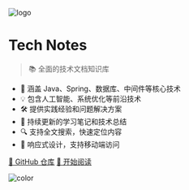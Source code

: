 ![logo](https://cdn.jsdelivr.net/gh/docsifyjs/docsify@master/docs/_media/icon.svg ':size=200')

# Tech Notes

> 📚 全面的技术文档知识库

- 🚀 涵盖 Java、Spring、数据库、中间件等核心技术
- 💡 包含人工智能、系统优化等前沿技术
- 🛠️ 提供实践经验和问题解决方案
- 📖 持续更新的学习笔记和技术总结
- 🔍 支持全文搜索，快速定位内容
- 📱 响应式设计，支持移动端访问

[🔗 GitHub 仓库](https://github.com/lzhcccccch/tech-notes)
[📖 开始阅读](#tech-notes)

<!-- 背景色 -->
![color](#f0f0f0)
